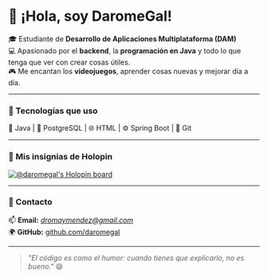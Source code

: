# 👋 ¡Hola, soy DaromeGal!

🎓 Estudiante de **Desarrollo de Aplicaciones Multiplataforma (DAM)**  
💻 Apasionado por el **backend**, la **programación en Java** y todo lo que tenga que ver con crear cosas útiles.  
🎮 Me encantan los **videojuegos**, aprender cosas nuevas y mejorar día a día.  

---

### 🚀 Tecnologías que uso
💾 Java | 🐘 PostgreSQL | 🌐 HTML | ⚙️ Spring Boot | 🧠 Git

---

### 🧩 Mis insignias de Holopin
[![@daromegal's Holopin board](https://holopin.me/daromegal)](https://www.holopin.io/@daromegal)

---

### 🌟 Contacto
📫 **Email:** *dromaymendez@gmail.com*  
🌍 **GitHub:** [github.com/daromegal](https://github.com/daromegal)

---

> *"El código es como el humor: cuando tienes que explicarlo, no es bueno."* 😄
